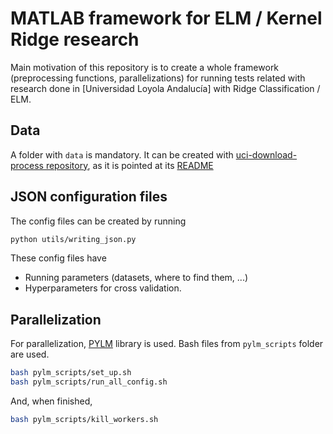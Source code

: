 # MATLAB framework for ELM / Kernel Ridge research

Main motivation of this repository is to create a whole framework (preprocessing functions, parallelizations) for running tests related with research done in [Universidad Loyola Andalucía] with Ridge Classification / ELM.

## Data

A folder with `data` is mandatory. It can be created with [uci-download-process repository](https://github.com/cperales/uci-download-process), as it is pointed at its [README](https://github.com/cperales/uci-download-process/blob/master/README.md)

## JSON configuration files

The config files can be created by running

```bash
python utils/writing_json.py
```

These config files have

- Running parameters (datasets, where to find them, ...)
- Hyperparameters for cross validation.

## Parallelization

For parallelization, [PYLM](https://pypi.org/project/pylm/) library is used. Bash files from `pylm_scripts` folder are used.

```bash
bash pylm_scripts/set_up.sh
bash pylm_scripts/run_all_config.sh
```

And, when finished,

```bash
bash pylm_scripts/kill_workers.sh
```
